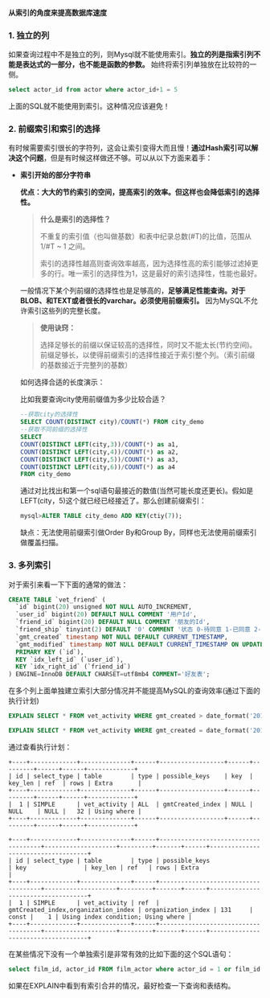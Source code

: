 **从索引的角度来提高数据库速度**

### 1. 独立的列

如果查询过程中不是独立的列，则Mysql就不能使用索引。**独立的列是指索引列不能是表达式的一部分，也不能是函数的参数。** 始终将索引列单独放在比较符的一侧。

```sql
select actor_id from actor where actor_id+1 = 5
```

上面的SQL就不能使用到索引。这种情况应该避免！

### 2. 前缀索引和索引的选择

有时候需要索引很长的字符列，这会让索引变得大而且慢！**通过Hash索引可以解决这个问题**，但是有时候这样做还不够。可以从以下方面来着手：

- **索引开始的部分字符串**

  **优点：大大的节约索引的空间，提高索引的效率。但这样也会降低索引的选择性。**

  >**什么是索引的选择性？**
  >
  >不重复的索引值（也叫做基数）和表中纪录总数(#T)的比值，范围从1/#T ~ 1 之间。
  >
  >索引的选择性越高则查询效率越高，因为选择性高的索引能够过滤掉更多的行。唯一索引的选择性为1，这是最好的索引选择性，性能也最好。

  一般情况下某个列前缀的选择性也是足够高的，**足够满足性能查询。对于BLOB、和TEXT或者很长的varchar。必须使用前缀索引。** 因为MySQL不允许索引这些列的完整长度。

  > **使用诀窍：**
  >
  > 选择足够长的前缀以保证较高的选择性，同时又不能太长(节约空间)。前缀足够长，以使得前缀索引的选择性接近于索引整个列。（索引前缀的基数接近于完整列的基数）

  如何选择合适的长度演示：

  比如我要查询city使用前缀值为多少比较合适？

  ```sql
  --获取city的选择性
  SELECT COUNT(DISTINCT city)/COUNT(*) FROM city_demo 
  --获取不同前缀的选择性
  SELECT 
  COUNT(DISTINCT LEFT(city,3))/COUNT(*) as a1,
  COUNT(DISTINCT LEFT(city,4))/COUNT(*) as a2,
  COUNT(DISTINCT LEFT(city,5))/COUNT(*) as a3,
  COUNT(DISTINCT LEFT(city,6))/COUNT(*) as a4
  FROM city_demo 
  
  ```

  通过对比找出和第一个sql语句最接近的数值(当然可能长度还更长)。假如是LEFT(city，5)这个就已经已经接近了。那么创建前缀索引：

  ```sql
  mysql>ALTER TABLE city_demo ADD KEY(ctiy(7));
  ```

  缺点：无法使用前缀索引做Order By和Group By，同样也无法使用前缀索引做覆盖扫描。

### 3. 多列索引

对于索引来看一下下面的通常的做法：

```sql
CREATE TABLE `vet_friend` (
  `id` bigint(20) unsigned NOT NULL AUTO_INCREMENT,
  `user_id` bigint(20) DEFAULT NULL COMMENT '用户Id',
  `friend_id` bigint(20) DEFAULT NULL COMMENT '朋友的Id',
  `friend_ship` tinyint(2) DEFAULT '0' COMMENT '状态 0-待同意 1-已同意 2-已拒绝',
  `gmt_created` timestamp NOT NULL DEFAULT CURRENT_TIMESTAMP,
  `gmt_modified` timestamp NOT NULL DEFAULT CURRENT_TIMESTAMP ON UPDATE CURRENT_TIMESTAMP,
  PRIMARY KEY (`id`),
  KEY `idx_left_id` (`user_id`),
  KEY `idx_right_id` (`friend_id`)
) ENGINE=InnoDB DEFAULT CHARSET=utf8mb4 COMMENT='好友表';
```

在多个列上面单独建立索引大部分情况并不能提高MySQL的查询效率(通过下面的执行计划)

```sql
EXPLAIN SELECT * FROM vet_activity WHERE gmt_created > date_format('2019-03-25 15:40:07', '%Y%m%d%H%i%s') 

EXPLAIN SELECT * FROM vet_activity WHERE gmt_created = date_format('2019-03-25 15:40:07', '%Y%m%d%H%i%s') AND organization = 'organization'
```

通过查看执行计划：

```
+----+-------------+--------------+------+------------------+------+---------+------+------+-------------+
| id | select_type | table        | type | possible_keys    | key  | key_len | ref  | rows | Extra       |
+----+-------------+--------------+------+------------------+------+---------+------+------+-------------+
|  1 | SIMPLE      | vet_activity | ALL  | gmtCreated_index | NULL | NULL    | NULL |   32 | Using where |
+----+-------------+--------------+------+------------------+------+---------+------+------+-------------+

+----+-------------+--------------+------+-------------------------------------+--------------------+---------+-------+------+------------------------------------+
| id | select_type | table        | type | possible_keys                       | key                | key_len | ref   | rows | Extra                              |
+----+-------------+--------------+------+-------------------------------------+--------------------+---------+-------+------+------------------------------------+
|  1 | SIMPLE      | vet_activity | ref  | gmtCreated_index,organization_index | organization_index | 131     | const |    1 | Using index condition; Using where |
+----+-------------+--------------+------+-------------------------------------+--------------------+---------+-------+------+------------------------------------+
```

在某些情况下没有一个单独索引是非常有效的比如下面的这个SQL语句：

```sql
select film_id, actor_id FROM film_actor where actor_id = 1 or film_id = 1
```

如果在EXPLAIN中看到有索引合并的情况，最好检查一下查询和表结构。

